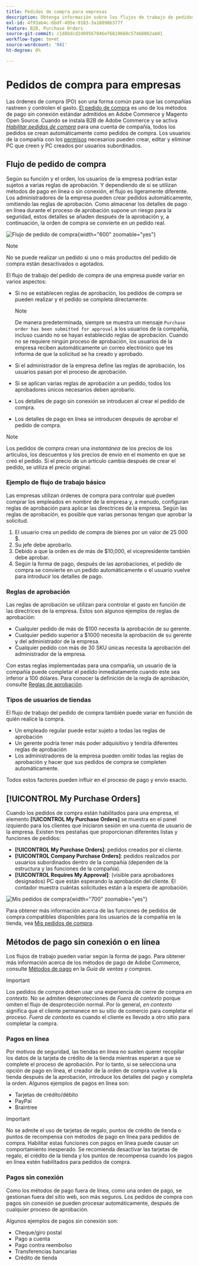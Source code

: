 ```yaml
---
title: Pedidos de compra para empresas
description: Obtenga información sobre los flujos de trabajo de pedidos de compra que permiten a las empresas rastrear y controlar el gasto.
exl-id: 4f93ab4c-6bdf-495e-9183-3a18898b377f
feature: B2B, Purchase Orders
source-git-commit: c1d8bdcd2d09567846ef6819660c57468062ab01
workflow-type: tm+mt
source-wordcount: '941'
ht-degree: 0%

---
```


# Pedidos de compra para empresas

Las órdenes de compra (PO) son una forma común para que las compañías rastreen y controlen el gasto. [El pedido de compra](../stores-purchase/purchase-order.md) es uno de los métodos de pago sin conexión estándar admitidos en Adobe Commerce y Magento Open Source. Cuando se instala B2B de Adobe Commerce y se activa [_Habilitar pedidos de compra_](account-company-manage.md#advanced-settings) para una cuenta de compañía, todos los pedidos se crean automáticamente como pedidos de compra. Los usuarios de la compañía con los [permisos](account-company-roles-permissions.md) necesarios pueden crear, editar y eliminar PC que creen y PC creados por usuarios subordinados.

## Flujo de pedido de compra

Según su función y el orden, los usuarios de la empresa podrían estar sujetos a varias reglas de aprobación. Y dependiendo de si se utilizan métodos de pago en línea o sin conexión, el flujo es ligeramente diferente. Los administradores de la empresa pueden crear pedidos automáticamente, omitiendo las reglas de aprobación. Como almacenar los detalles de pago en línea durante el proceso de aprobación supone un riesgo para la seguridad, estos detalles se añaden después de la aprobación y, a continuación, la orden de compra se convierte en un pedido real.

![Flujo de pedido de compra](./assets/purchase-order-flow.png){width="600" zoomable="yes"}

>[!NOTE]
>
>No se puede realizar un pedido si uno o más productos del pedido de compra están desactivados o agotados.

El flujo de trabajo del pedido de compra de una empresa puede variar en varios aspectos:

- Si no se establecen reglas de aprobación, los pedidos de compra se pueden realizar y el pedido se completa directamente.

  >[!NOTE]
  >
  >De manera predeterminada, siempre se muestra un mensaje `Purchase order has been submitted for approval` a los usuarios de la compañía, incluso cuando no se hayan establecido reglas de aprobación. Cuando no se requiere ningún proceso de aprobación, los usuarios de la empresa reciben automáticamente un correo electrónico que les informa de que la solicitud se ha creado y aprobado.

- Si el administrador de la empresa define las reglas de aprobación, los usuarios pasan por el proceso de aprobación.
- Si se aplican varias reglas de aprobación a un pedido, todos los aprobadores únicos necesarios deben aprobarlo.
- Los detalles de pago sin conexión se introducen al crear el pedido de compra.
- Los detalles de pago en línea se introducen después de aprobar el pedido de compra.

>[!NOTE]
>
>Los pedidos de compra crean una _instantánea_ de los precios de los artículos, los descuentos y los precios de envío en el momento en que se creó el pedido. Si el precio de un artículo cambia después de crear el pedido, se utiliza el precio original.

### Ejemplo de flujo de trabajo básico

Las empresas utilizan órdenes de compra para controlar qué pueden comprar los empleados en nombre de la empresa y, a menudo, configuran reglas de aprobación para aplicar las directrices de la empresa. Según las reglas de aprobación, es posible que varias personas tengan que aprobar la solicitud.

1. El usuario crea un pedido de compra de bienes por un valor de 25 000 $.
1. Su jefe debe aprobarlo.
1. Debido a que la orden es de más de $10,000, el vicepresidente también debe aprobar.
1. Según la forma de pago, después de las aprobaciones, el pedido de compra se convierte en un pedido automáticamente o el usuario vuelve para introducir los detalles de pago.

### Reglas de aprobación

Las reglas de aprobación se utilizan para controlar el gasto en función de las directrices de la empresa. Estos son algunos ejemplos de reglas de aprobación:

- Cualquier pedido de más de $100 necesita la aprobación de su gerente.
- Cualquier pedido superior a $1000 necesita la aprobación de su gerente y del administrador de la empresa.
- Cualquier pedido con más de 30 SKU únicas necesita la aprobación del administrador de la empresa.

Con estas reglas implementadas para una compañía, un usuario de la compañía puede completar el pedido inmediatamente cuando este sea inferior a 100 dólares. Para conocer la definición de la regla de aprobación, consulte [Reglas de aprobación](account-dashboard-approval-rules.md).

### Tipos de usuarios de tiendas

El flujo de trabajo del pedido de compra también puede variar en función de quién realice la compra.

- Un empleado regular puede estar sujeto a todas las reglas de aprobación
- Un gerente podría tener más poder adquisitivo y tendría diferentes reglas de aprobación
- Los administradores de la empresa pueden omitir todas las reglas de aprobación y hacer que sus pedidos de compra se completen automáticamente.

Todos estos factores pueden influir en el proceso de pago y envío exacto.

## [!UICONTROL My Purchase Orders]

Cuando los pedidos de compra están habilitados para una empresa, el elemento **[!UICONTROL My Purchase Orders]** se muestra en el panel izquierdo para los clientes que iniciaron sesión en una cuenta de usuario de la empresa. Existen tres pestañas que proporcionan diferentes listas y funciones de pedidos:

- **[!UICONTROL My Purchase Orders]**: pedidos creados por el cliente.
- **[!UICONTROL Company Purchase Orders]**: pedidos realizados por usuarios subordinados dentro de la compañía (dependen de la estructura y las funciones de la compañía).
- **[!UICONTROL Requires My Approval]**: (visible para aprobadores designados) PC que están esperando la aprobación del cliente. El contador muestra cuántas solicitudes están a la espera de aprobación.

![Mis pedidos de compra](./assets/account-dashboard-my-purchase-orders.png){width="700" zoomable="yes"}

Para obtener más información acerca de las funciones de pedidos de compra compatibles disponibles para los usuarios de la compañía en la tienda, vea [Mis pedidos de compra](account-dashboard-my-purchase-orders.md).

## Métodos de pago sin conexión o en línea

Los flujos de trabajo pueden variar según la forma de pago. Para obtener más información acerca de los métodos de pago de Adobe Commerce, consulte [Métodos de pago](../stores-purchase/payments.md) en la _Guía de ventas y compras_.

>[!IMPORTANT]
>
>Los pedidos de compra deben usar una experiencia de cierre de compra _en contexto_. No se admiten desprotecciones de _Fuera de contexto_ porque omiten el flujo de desprotección normal. Por lo general, _en contexto_ significa que el cliente permanece en su sitio de comercio para completar el proceso. _Fuera de contexto_ es cuando el cliente es llevado a otro sitio para completar la compra.

### Pagos en línea

Por motivos de seguridad, las tiendas en línea no suelen querer recopilar los datos de la tarjeta de crédito de la tienda mientras esperan a que se complete el proceso de aprobación. Por lo tanto, si se selecciona una opción de pago en línea, el creador de la orden de compra vuelve a la tienda después de la aprobación, introduce los detalles del pago y completa la orden. Algunos ejemplos de pagos en línea son:

- Tarjetas de crédito/débito
- PayPal
- Braintree

>[!IMPORTANT]
>
>No se admite el uso de tarjetas de regalo, puntos de crédito de tienda o puntos de recompensa con métodos de pago en línea para pedidos de compra. Habilitar estas funciones con pagos en línea puede causar un comportamiento inesperado. Se recomienda desactivar las tarjetas de regalo, el crédito de la tienda y los puntos de recompensa cuando los pagos en línea estén habilitados para pedidos de compra.

### Pagos sin conexión

Como los métodos de pago fuera de línea, como una orden de pago, se gestionan fuera del sitio web, son más seguros. Los pedidos de compra con pagos sin conexión se pueden procesar automáticamente, después de cualquier proceso de aprobación.

Algunos ejemplos de pagos sin conexión son:

- Cheque/giro postal
- Pago a cuenta
- Pago contra reembolso
- Transferencias bancarias
- Crédito de tienda
